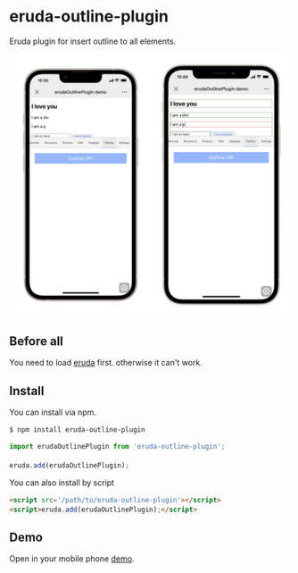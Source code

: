 # eruda-outline-plugin

Eruda plugin for insert outline to all elements.

![](./midea/IMG_3406.JPEG)

## Before all
You need to load [eruda](https://github.com/liriliri/eruda#install) first. otherwise it can\'t work.

## Install

You can install via npm.

```
$ npm install eruda-outline-plugin
```

```javascript
import erudaOutlinePlugin from 'eruda-outline-plugin';

eruda.add(erudaOutlinePlugin);
```

You can also install by script

```html
<script src='/path/to/eruda-outline-plugin'></script>
<script>eruda.add(erudaOutlinePlugin);</script>
```

## Demo

Open in your mobile phone [demo]().